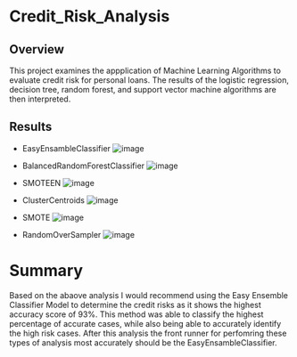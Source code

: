 # Credit_Risk_Analysis

## Overview 
This project examines the appplication of Machine Learning Algorithms to evaluate credit risk for personal loans. The results of the logistic regression, decision tree, random forest, and support vector machine algorithms are then interpreted.   

## Results 
* EasyEnsambleClassifier 
![image]()


* BalancedRandomForestClassifier
![image]()


* SMOTEEN
![image]()


* ClusterCentroids 
![image]()


* SMOTE
![image]()


* RandomOverSampler
![image]()

# Summary
Based on the abaove analysis I would recommend using the Easy Ensemble Classifier Model to determine the credit risks as it shows the highest accuracy score of 93%. This method was able to classify the highest percentage of accurate cases, while also being able to accurately identify the high risk cases. After this analysis the front runner for perfomring these types of analysis most accurately should be the EasyEnsambleClassifier. 
